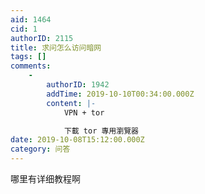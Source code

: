 ```yaml
---
aid: 1464
cid: 1
authorID: 2115
title: 求问怎么访问暗网
tags: []
comments:
    -
        authorID: 1942
        addTime: 2019-10-10T00:34:00.000Z
        content: |-
            VPN + tor

            下載 tor 專用瀏覽器
date: 2019-10-08T15:12:00.000Z
category: 问答
---
```


哪里有详细教程啊

